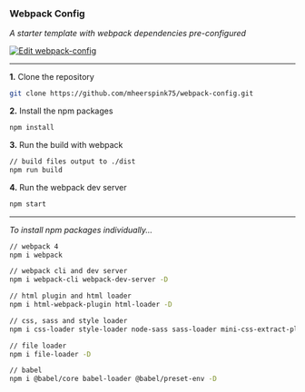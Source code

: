 ### Webpack Config

*A starter template with webpack dependencies pre-configured*

[![Edit webpack-config](https://codesandbox.io/static/img/play-codesandbox.svg)](https://codesandbox.io/s/github/mheerspink75/webpack-config/tree/master/?fontsize=14&hidenavigation=1&theme=dark)

---

**1.** Clone the repository
```bash
git clone https://github.com/mheerspink75/webpack-config.git
```

**2.** Install the npm packages
```bash
npm install
```

**3.** Run the build with webpack
```bash
// build files output to ./dist
npm run build
```

**4.** Run the webpack dev server
```bash
npm start
```

---

*To install npm packages individually...*

```bash
// webpack 4
npm i webpack

// webpack cli and dev server
npm i webpack-cli webpack-dev-server -D

// html plugin and html loader
npm i html-webpack-plugin html-loader -D

// css, sass and style loader 
npm i css-loader style-loader node-sass sass-loader mini-css-extract-plugin -D

// file loader
npm i file-loader -D

// babel
npm i @babel/core babel-loader @babel/preset-env -D
```